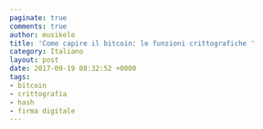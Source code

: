 ```yaml
---
paginate: true
comments: true
author: musikele
title: 'Come capire il bitcoin: le funzioni crittografiche '
category: Italiano
layout: post
date: 2017-09-19 08:32:52 +0000
tags:
- bitcoin
- crittografia
- hash
- firma digitale
---
```

